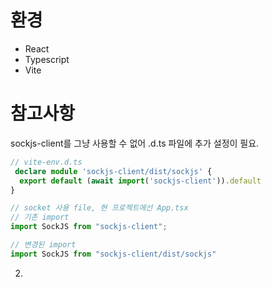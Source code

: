 # 환경
- React
- Typescript
- Vite

# 참고사항
sockjs-client를 그냥 사용할 수 없어 .d.ts 파일에 추가 설정이 필요.
```ts
// vite-env.d.ts
 declare module 'sockjs-client/dist/sockjs' {
  export default (await import('sockjs-client')).default
}

// socket 사용 file, 현 프로젝트에선 App.tsx
// 기존 import
import SockJS from "sockjs-client";

// 변경된 import
import SockJS from "sockjs-client/dist/sockjs"
```


2. 
